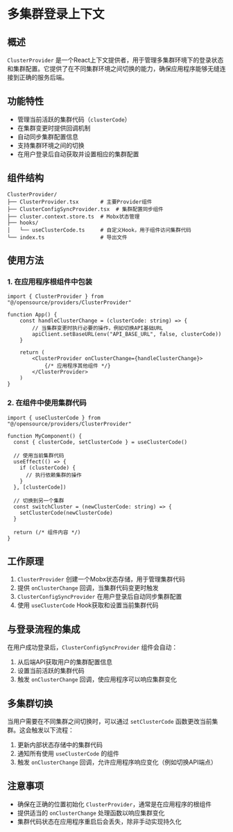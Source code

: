 # 多集群登录上下文

## 概述

`ClusterProvider` 是一个React上下文提供者，用于管理多集群环境下的登录状态和集群配置。它提供了在不同集群环境之间切换的能力，确保应用程序能够无缝连接到正确的服务后端。

## 功能特性

-   管理当前活跃的集群代码（`clusterCode`）
-   在集群变更时提供回调机制
-   自动同步集群配置信息
-   支持集群环境之间的切换
-   在用户登录后自动获取并设置相应的集群配置

## 组件结构

```
ClusterProvider/
├── ClusterProvider.tsx       # 主要Provider组件
├── ClusterConfigSyncProvider.tsx  # 集群配置同步组件
├── cluster.context.store.ts  # Mobx状态管理
├── hooks/
│   └── useClusterCode.ts     # 自定义Hook，用于组件访问集群代码
└── index.ts                  # 导出文件
```

## 使用方法

### 1. 在应用程序根组件中包装

```tsx
import { ClusterProvider } from "@/opensource/providers/ClusterProvider"

function App() {
	const handleClusterChange = (clusterCode: string) => {
		// 当集群变更时执行必要的操作，例如切换API基础URL
		apiClient.setBaseURL(env("API_BASE_URL", false, clusterCode))
	}

	return (
		<ClusterProvider onClusterChange={handleClusterChange}>
			{/* 应用程序其他组件 */}
		</ClusterProvider>
	)
}
```

### 2. 在组件中使用集群代码

```tsx
import { useClusterCode } from "@/opensource/providers/ClusterProvider"

function MyComponent() {
  const { clusterCode, setClusterCode } = useClusterCode()

  // 使用当前集群代码
  useEffect(() => {
    if (clusterCode) {
      // 执行依赖集群的操作
    }
  }, [clusterCode])

  // 切换到另一个集群
  const switchCluster = (newClusterCode: string) => {
    setClusterCode(newClusterCode)
  }

  return (/* 组件内容 */)
}
```

## 工作原理

1. `ClusterProvider` 创建一个Mobx状态存储，用于管理集群代码
2. 提供 `onClusterChange` 回调，当集群代码变更时触发
3. `ClusterConfigSyncProvider` 在用户登录后自动同步集群配置
4. 使用 `useClusterCode` Hook获取和设置当前集群代码

## 与登录流程的集成

在用户成功登录后，`ClusterConfigSyncProvider` 组件会自动：

1. 从后端API获取用户的集群配置信息
2. 设置当前活跃的集群代码
3. 触发 `onClusterChange` 回调，使应用程序可以响应集群变化

## 多集群切换

当用户需要在不同集群之间切换时，可以通过 `setClusterCode` 函数更改当前集群。这会触发以下流程：

1. 更新内部状态存储中的集群代码
2. 通知所有使用 `useClusterCode` 的组件
3. 触发 `onClusterChange` 回调，允许应用程序响应变化（例如切换API端点）

## 注意事项

-   确保在正确的位置初始化 `ClusterProvider`，通常是在应用程序的根组件
-   提供适当的 `onClusterChange` 处理函数以响应集群变化
-   集群代码状态在应用程序重启后会丢失，除非手动实现持久化
